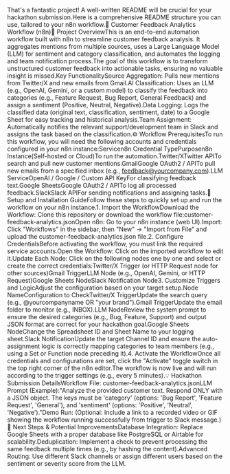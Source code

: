 That's a fantastic project! A well-written README will be crucial for your hackathon submission.Here is a comprehensive README structure you can use, tailored to your n8n workflow.🤖 Customer Feedback Analytics Workflow (n8n)🌟 Project OverviewThis is an end-to-end automation workflow built with n8n to streamline customer feedback analysis. It aggregates mentions from multiple sources, uses a Large Language Model (LLM) for sentiment and category classification, and automates the logging and team notification process.The goal of this workflow is to transform unstructured customer feedback into actionable tasks, ensuring no valuable insight is missed.Key FunctionalitySource Aggregation: Pulls new mentions from Twitter/X and new emails from Gmail.AI Classification: Uses an LLM (e.g., OpenAI, Gemini, or a custom model) to classify the feedback into categories (e.g., Feature Request, Bug Report, General Feedback) and assign a sentiment (Positive, Neutral, Negative).Data Logging: Logs the classified data (original text, classification, sentiment, date) to a Google Sheet for easy tracking and historical analysis.Team Assignment: Automatically notifies the relevant support/development team in Slack and assigns the task based on the classification.⚙️ Workflow PrerequisitesTo run this workflow, you will need the following accounts and credentials configured in your n8n instance:Servicen8n Credential TypePurposen8n Instance(Self-hosted or Cloud)To run the automation.Twitter/XTwitter APITo search and pull new customer mentions.GmailGoogle OAuth2 / APITo pull new emails from a specified inbox (e.g., feedback@yourcompany.com).LLM ServiceOpenAI / Google / Custom API KeyFor classifying feedback text.Google SheetsGoogle OAuth2 / APITo log all processed feedback.SlackSlack APIFor sending notifications and assigning tasks.🚀 Setup and Installation GuideFollow these steps to quickly set up and run the workflow on your n8n instance.1. Import the WorkflowDownload the Workflow: Clone this repository or download the workflow file:customer-feedback-analytics.jsonOpen n8n: Go to your n8n instance (web UI).Import: Click "Workflows" in the sidebar, then "New" → "Import from File" and upload the customer-feedback-analytics.json file.2. Configure CredentialsBefore activating the workflow, you must link the required service accounts.Open the Workflow: Click on the imported workflow to edit it.Update Each Node: Click on the following nodes one by one and select or create the correct credentials:Twitter/X Trigger (or HTTP Request node for other sources)Gmail TriggerLLM Node (e.g., OpenAI, Gemini, or HTTP Request)Google Sheets NodeSlack Notification Node3. Customize Triggers and LogicAdjust the configuration based on your target setup.Node NameConfiguration to CheckTwitter/X TriggerUpdate the search query (e.g., @yourcompanyname OR "your brand").Gmail TriggerUpdate the email folder to monitor (e.g., INBOX).LLM NodeReview the system prompt to ensure the desired categories (e.g., Bug, Feature, Support) and output JSON format are correct for your hackathon goal.Google Sheets NodeChange the Spreadsheet ID and Sheet Name to your logging sheet.Slack NotificationUpdate the target Channel ID and ensure the auto-assignment logic is correctly mapping categories to team members (e.g., using a Set or Function node preceding it).4. Activate the WorkflowOnce all credentials and configurations are set, click the "Activate" toggle switch in the top right corner of the n8n editor.The workflow is now live and will run according to the trigger settings (e.g., every 5 minutes).💡 Hackathon Submission DetailsWorkflow File: customer-feedback-analytics.jsonLLM Prompt (Example):"Analyze the provided customer text. Respond ONLY with a JSON object. The keys must be 'category' (options: 'Bug Report', 'Feature Request', 'General'), and 'sentiment' (options: 'Positive', 'Neutral', 'Negative')."Demo Run: (Optional: Include a link to a recorded video or GIF showing the workflow running successfully from trigger to Slack message.)🤝 Next Steps & Potential ImprovementsDatabase Integration: Replace Google Sheets with a proper database like PostgreSQL or Airtable for scalability.Deduplication: Implement a check to prevent processing the same feedback multiple times (e.g., by hashing the content).Advanced Routing: Use different Slack channels or assign different users based on the sentiment or severity score from the LLM.
